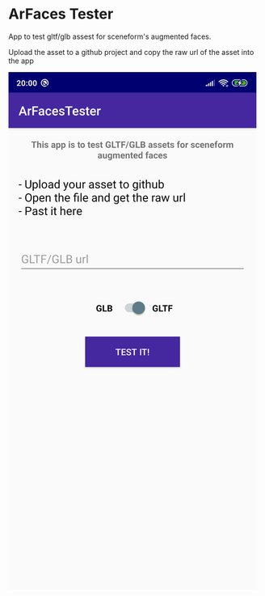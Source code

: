 # ArFaces Tester

App to test gltf/glb assest for sceneform's augmented faces.

Upload the asset to a github project and copy the raw url of the asset into the app

![Screenshot](screenshot.png)
